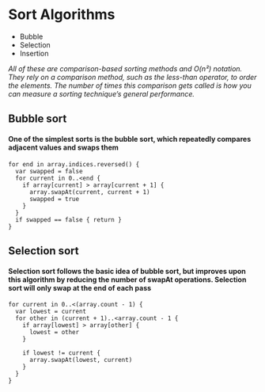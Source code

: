 # Sort Algorithms
* Bubble
* Selection
* Insertion

*All of these are comparison-based sorting methods and O(n²) notation. They rely on a comparison method, such as the less-than operator, to order the elements. The number of times this comparison gets called is how you can measure a sorting technique’s general performance.*

## Bubble sort
#### One of the simplest sorts is the bubble sort, which repeatedly compares adjacent values and swaps them

```
for end in array.indices.reversed() {
  var swapped = false
  for current in 0..<end {
    if array[current] > array[current + 1] {
      array.swapAt(current, current + 1)
      swapped = true
    }
  }
  if swapped == false { return }
}
```

## Selection sort
#### Selection sort follows the basic idea of bubble sort, but improves upon this algorithm by reducing the number of swapAt operations. Selection sort will only swap at the end of each pass
```
for current in 0..<(array.count - 1) {
  var lowest = current
  for other in (current + 1)..<array.count - 1 {
    if array[lowest] > array[other] {
      lowest = other
    }

    if lowest != current {
      array.swapAt(lowest, current)
    }
  }
}
```
